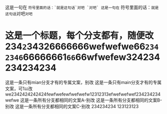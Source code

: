 这是一句在 `` 符号里面的话：`就是这句话`对吧 `对吧`
这是一句在 `` 符号里面的话：`就是这句话`对吧`对吧`
# 这是一个标题，每个分支都有，随便改234` 2 `34326666666wefwefwe66`2342346`66666661`66`66wfwefew324234234234234
这是一条只有mian分支才有的专属文案，别改
这是一条只有main分支才有的专属文案，可1`以`改we2342424242424fewfwefewfwefwefw12312313efwefwefwef234234234wefwe
这是一条所有分支都相同的文案A-别改
这是一条所有分支都相同的文案B-别改
这是一条所有分支都相同的文案C-别改
234234234
123123123

